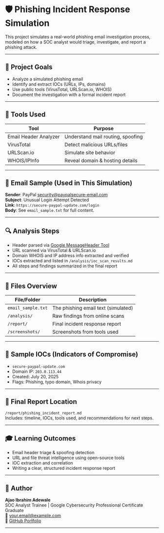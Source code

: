 # 🛡️ Phishing Incident Response Simulation

This project simulates a real-world phishing email investigation process, modeled on how a SOC analyst would triage, investigate, and report a phishing attack.

---

## 📌 Project Goals

- Analyze a simulated phishing email
- Identify and extract IOCs (URLs, IPs, domains)
- Use public tools (VirusTotal, URLScan.io, WHOIS)
- Document the investigation with a formal incident report

---

## 🧰 Tools Used

| Tool        | Purpose                             |
|-------------|-------------------------------------|
| Email Header Analyzer | Understand mail routing, spoofing |
| VirusTotal  | Detect malicious URLs/files         |
| URLScan.io  | Simulate site behavior              |
| WHOIS/IPInfo | Reveal domain & hosting details     |

---

## 📨 Email Sample (Used in This Simulation)

**Sender**: PayPal <security@paypalsecure-email.com>  
**Subject**: Unusual Login Attempt Detected  
**Link**: `https://secure-paypal-update.com/login`  
**Body**: See `email_sample.txt` for full content.

---

## 🔍 Analysis Steps

- Header parsed via [Google MessageHeader Tool](https://toolbox.googleapps.com/apps/messageheader/)
- URL scanned via VirusTotal & URLScan.io
- Domain WHOIS and IP address info extracted and verified
- IOCs extracted and listed in `/analysis/ioc_scan_results.md`
- All steps and findings summarized in the final report

---

## 📄 Files Overview

| File/Folder       | Description                             |
|-------------------|-----------------------------------------|
| `email_sample.txt`| The phishing email text (simulated)     |
| `/analysis/`      | Raw findings from online scans          |
| `/report/`        | Final incident response report          |
| `/screenshots/`   | Screenshots from tools used             |

---

## 🔗 Sample IOCs (Indicators of Compromise)

- `secure-paypal-update.com`
- Domain IP: `203.0.113.44`
- Created: July 20, 2025
- Flags: Phishing, typo domain, Whois privacy

---

## 📄 Final Report Location

`/report/phishing_incident_report.md`  
Includes: timeline, IOCs, tools used, and recommendations for next steps.

---

## 🎓 Learning Outcomes

- Email header triage & spoofing detection
- URL and file threat intelligence using open-source tools
- IOC extraction and correlation
- Writing a clear, structured incident response report

---

## 👤 Author

**Ajao Ibrahim Adewale**  
SOC Analyst Trainee | Google Cybersecurity Professional Certificate Graduate  
📧 your.email@example.com  
🔗 [GitHub Portfolio](https://github.com/yourusername)

---
